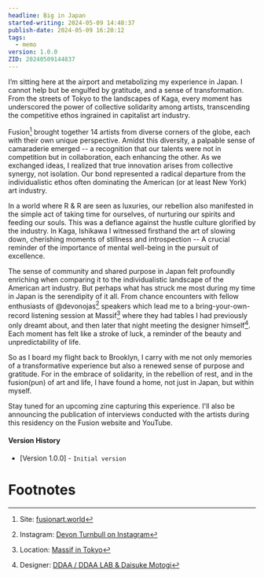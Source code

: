 ```yaml
---
headline: Big in Japan
started-writing: 2024-05-09 14:48:37
publish-date: 2024-05-09 16:20:12
tags:
  - memo
version: 1.0.0
ZID: 20240509144837
---
```

I’m sitting here at the airport and metabolizing my experience in Japan. I cannot help but be engulfed by gratitude, and a sense of transformation. From the streets of Tokyo to the landscapes of Kaga, every moment has underscored the power of collective solidarity among artists, transcending the competitive ethos ingrained in  capitalist art industry.

Fusion[^1] brought together 14 artists from diverse corners of the globe, each with their own unique perspective. Amidst this diversity, a palpable sense of camaraderie emerged -- a recognition that our talents were not in competition but in collaboration, each enhancing the other. As we exchanged ideas, I realized that true innovation arises from collective synergy, not isolation. Our bond represented a radical departure from the individualistic ethos often dominating the American (or at least New York) art industry.

In a world where R & R are seen as luxuries, our rebellion also manifested in the simple act of taking time for ourselves, of nurturing our spirits and feeding our souls. This was a defiance against the hustle culture glorified by the industry. In Kaga, Ishikawa I witnessed firsthand the art of slowing down, cherishing moments of stillness and introspection -- A crucial reminder of the importance of mental well-being in the pursuit of excellence.

The sense of community and shared purpose in Japan felt profoundly enriching when comparing it to the individualistic landscape of the American art industry. But perhaps what has struck me most during my time in Japan is the serendipity of it all. From chance encounters with fellow enthusiasts of @devonojas[^2] speakers which lead me to a bring-your-own-record listening session at Massif[^3] where they had tables I had previously only dreamt about, and then later that night meeting the designer himself[^4]. Each moment has felt like a stroke of luck, a reminder of the beauty and unpredictability of life.

So as I board my flight back to Brooklyn, I carry with me not only memories of a transformative experience but also a renewed sense of purpose and gratitude. For in the embrace of solidarity, in the rebellion of rest, and in the fusion(pun) of art and life, I have found a home, not just in Japan, but within myself.  

Stay tuned for an upcoming zine capturing this experience. I'll also be announcing the publication of interviews conducted with the artists during this residency on the Fusion website and YouTube. 

#### Version History 
- [Version 1.0.0] - `Initial version`
# Footnotes

[^1]: Site: [fusionart.world](https://fusionart.world/)
[^2]: Instagram: [Devon Turnbull on Instagram](https://www.instagram.com/devonojas)
[^3]: Location: [Massif in Tokyo](https://www.massif.tokyo/)
[^4]: Designer: [DDAA / DDAA LAB & Daisuke Motogi](http://dskmtg.com/about/index.html)